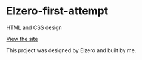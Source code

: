 # Elzero-first-attempt
HTML and CSS design

[View the site](https://khql3d.github.io/Elzero-first-attempt/)

This project was designed by Elzero and built by me.
